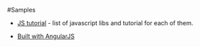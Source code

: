 #Samples

* [JS tutorial](http://js-tutorial.com/) - list of javascript libs and tutorial for each of them.

* [Built with AngularJS](https://builtwith.angularjs.org/)
